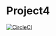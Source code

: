 # Project4
[![CircleCI](https://circleci.com/gh/OmarYousryy/Project4/tree/circleci-project-setup.svg?style=svg)](https://circleci.com/gh/OmarYousryy/Project4/tree/circleci-project-setup)
